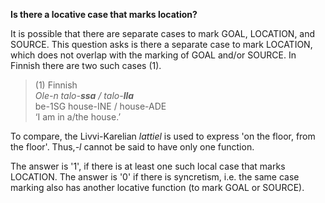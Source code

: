 **Is there a locative case that marks location?**

It is possible that there are separate cases to mark GOAL, LOCATION, and SOURCE. This question asks is there a separate case to mark LOCATION, which does not overlap with the marking of GOAL and/or SOURCE. In Finnish there are two such cases (1).

>(1) Finnish<br/>
>*Ole-n talo-**ssa** / talo-**lla***<br/>
>be-1SG house-INE / house-ADE<br/>
>‘I am in a/the house.’

To compare, the Livvi-Karelian *lattiel* is used to express 'on the floor, from the floor'. Thus,*-l* cannot be said to have only one function. 

The answer is '1', if there is at least one such local case that marks LOCATION. The answer is '0' if there is syncretism, i.e. the same case marking also has another locative function (to mark GOAL or SOURCE). 
